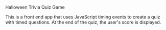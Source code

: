 Halloween Trivia Quiz Game

This is a front end app that uses JavaScript timing events to create a quiz with timed questions. At the end of the quiz, the user's score is displayed.


